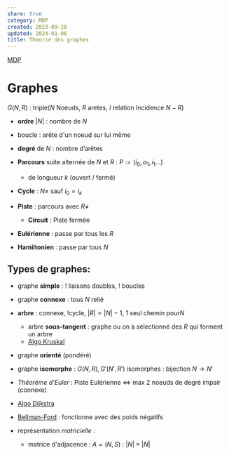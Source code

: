 ```yaml
---  
share: true  
category: MDP  
created: 2023-09-20  
updated: 2024-01-06  
title: Theorie des graphes  
---  
```

  
[MDP](MDP.md)  
# Graphes  
$G(N,R)$ :  triple($N$ Noeuds, $R$ aretes, $I$ relation Incidence $N-R$)  
  
- **ordre** $|N|$ : nombre de $N$  
  
- boucle : arête d'un noeud sur lui même  
  
- **degré** de $N$ : nombre d’arêtes   
  
- **Parcours** suite alternée de $N$ et $R$ : $P:=(i_{0}, \alpha_{1},i_{1} \dots)$  
	- de longueur $k$ (ouvert / fermé)  
  
- **Cycle** : $N\neq$  sauf $i_{0}=i_{k}$  
  
- **Piste** : parcours avec $R\neq$  
	- **Circuit** : Piste fermée  
  
- **Eulérienne** : passe par tous les $R$  
  
- **Hamiltonien** : passe par tous $N$  
  
## Types de graphes:  
  
- graphe **simple** : ! liaisons doubles, ! boucles  
  
- graphe **connexe** : tous $N$ relié  
  
- **arbre** : connexe,  !cycle, $|R|=|N|-1$, 1 seul chemin pour$N$  
	- arbre **sous-tangent** : graphe ou on à sélectionné des $R$ qui forment un arbre  
	- [Algo Kruskal](Algo%20Kruskal.md)  
  
- graphe **orienté** (pondéré)  
  
- graphe **isomorphe** : $G(N,R),G'(N',R')$ isomorphes : bijection $N\to N'$  
  
- *Théorème d'Euler* : Piste Eulérienne <=> max 2 noeuds de degré impair (connexe)  
  
  
- [Algo Dijkstra](Algo%20Dijkstra.md)  
  
- [Bellman-Ford](Bellman-Ford.md) : fonctionne avec des poids négatifs  
  
  
- représentation *matricielle* :   
	- matrice d'adjacence : $A=(N,S)$ : $|N|\times |N|$  
	  
